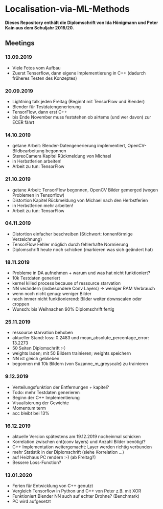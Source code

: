 # Localisation-via-ML-Methods

**Dieses Repository enthält die Diplomschrift von Ida Hönigmann und Peter Kain aus dem Schuljahr 2019/20.**

## Meetings

### 13.09.2019

* Viele Fotos vom Aufbau
* Zuerst Tenserflow, dann eigene Implementierung in C++ (dadurch früheres Testen des Konzeptes)

### 20.09.2019

* Lightning talk jeden Freitag (Beginnt mit TensorFlow und Blender)
* Blender für Testdatengenerierung
* TensorFlow, dann erst C++
* bis Ende November muss feststehen ob airtems (und wer davon) zur ECER fährt

### 14.10.2019

* getane Arbeit: Blender-Datengenerierung implementiert, OpenCV-Bildbearbeitung begonnen
* StereoCamera Kapitel Rückmeldung von Michael
* in Herbstferien arbeiten!
* Arbeit zu tun: TensorFlow

### 21.10.2019

* getane Arbeit: TensorFlow begonnen, OpenCV Bilder gemerged (wegen Problemen in Tensorflow)
* Distortion Kapitel Rückmeldung von Michael nach den Herbstferien
* in Herbstferien mehr arbeiten!
* Arbeit zu tun: TensorFlow

### 04.11.2019

* Distortion einfacher beschreiben (Stichwort: tonnenförmige Verzeichnung)
* TensorFlow Fehler möglich durch fehlerhafte Normierung
* Diplomschrift heute noch schicken (markieren was sich geändert hat)

### 18.11.2019

* Probleme in DA aufnehmen + warum und was hat nicht funktioniert?
* 10k Testdaten generiert
* kernel killed process because of ressource starvation
* NN verändern (insbesondere Conv Layers) -> weniger RAM Verbrauch
* wenn noch nicht genug: weniger Bilder
* noch immer nicht funktionierend: Bilder weiter downscalen oder croppen
* Wunsch: bis Weihnachen 90% Diplomschrift fertig

### 25.11.2019

* ressource starvation behoben
* aktueller Stand: loss: 0.2483 und mean_absolute_percentage_error: 13.2273
* 50 Seiten Diplomschrift :-)
* weights laden; mit 50 Bildern trainieren; weights speichern
* NN ist gleich geblieben
* begonnen mit 10k Bildern (von Suzanne_m_greyscale) zu trainieren

### 9.12.2019

* Verteilungsfunktion der Entfernungen + kapitel?
* Todo: mehr Testdaten generieren
* Beginn der C++ Implementierung
* Visualisierung der Gewichte
* Momentum term
* acc bleibt bei 13%

### 16.12.2019

* aktuelle Version spätestens am 19.12.2019 nocheinmal schicken
* Korrelation zwischen cnt(conv layers) und Anzahl Bilder benötigt?
* C++ Implementation weitergemacht: Layer werden richtig verbunden
* mehr Statistik in der Diplomschrift (siehe Korrelation ...)
* auf Heizhaus PC rendern :-) (ab Freitag?)
* Bessere Loss-Function?

### 13.01.2020

* Ferien für Entwicklung von C++ genutzt
* Vergleich Tensorflow in Python und C++ von Peter z.B. mit XOR
* Funktioniert Blender NN auch auf echter Drohne? (Benchmark)
* PC wird aufgesetzt
